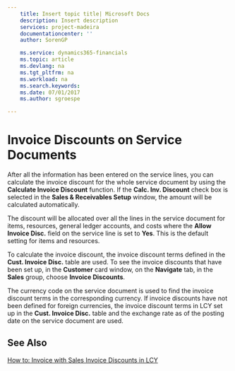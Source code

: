 ```yaml
---
    title: Insert topic title| Microsoft Docs
    description: Insert description
    services: project-madeira
    documentationcenter: ''
    author: SorenGP

    ms.service: dynamics365-financials
    ms.topic: article
    ms.devlang: na
    ms.tgt_pltfrm: na
    ms.workload: na
    ms.search.keywords:
    ms.date: 07/01/2017
    ms.author: sgroespe

---
```

# Invoice Discounts on Service Documents
After all the information has been entered on the service lines, you can calculate the invoice discount for the whole service document by using the **Calculate Invoice Discount** function. If the **Calc. Inv. Discount** check box is selected in the **Sales & Receivables Setup** window, the amount will be calculated automatically.  
  
 The discount will be allocated over all the lines in the service document for items, resources, general ledger accounts, and costs where the **Allow Invoice Disc.** field on the service line is set to **Yes**. This is the default setting for items and resources.  
  
 To calculate the invoice discount, the invoice discount terms defined in the **Cust. Invoice Disc.** table are used. To see the invoice discounts that have been set up, in the **Customer** card window, on the **Navigate** tab, in the **Sales** group, choose **Invoice Discounts**.  
  
 The currency code on the service document is used to find the invoice discount terms in the corresponding currency. If invoice discounts have not been defined for foreign currencies, the invoice discount terms in LCY set up in the **Cust. Invoice Disc.** table and the exchange rate as of the posting date on the service document are used.  
  
## See Also  
 [How to: Invoice with Sales Invoice Discounts in LCY](../how-to-invoice-with-sales-invoice-discounts-in-lcy.md)